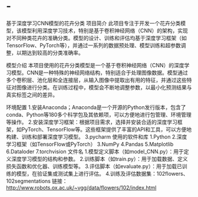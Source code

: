 # -
基于深度学习CNN模型的花卉分类
项目简介
此项目专注于开发一个花卉分类模型，该模型利用深度学习技术，特别是基于卷积神经网络（CNN）的架构，实现对不同种类花卉的准确分类。模型的设计、训练和评估均基于深度学习框架（如TensorFlow、PyTorch等），并通过一系列的数据预处理、模型训练和超参数调整，以期达到较高的分类准确率。

模型介绍
本项目使用的花卉分类模型是一个基于卷积神经网络（CNN）的深度学习模型。CNN是一种特殊的神经网络结构，特别适合于处理图像数据。模型通过多个卷积层、池化层和全连接层，从输入图像中提取出有用的特征，并通过这些特征对图像进行分类。在训练过程中，模型会不断地调整参数，以最小化预测结果与真实标签之间的差异。

环境配置
1.安装Anaconda；Anaconda是一个开源的Python发行版本，包含了conda、Python等180多个科学包及其依赖项，可以方便地进行包管理、环境管理等操作。
2.安装深度学习框架：根据项目需求，选择并安装合适的深度学习框架，如PyTorch、TensorFlow等。这些框架提供了丰富的API和工具，可以方便地构建、训练和部署深度学习模型。
3.pycharm
使用的软件和库
1.Python
2.深度学习框架（如TensorFlow或PyTorch）
3.NumPy
4.Pandas
5.Matplotlib
6.Dataloder
7.torchvision
文件名
1.模型定义脚本（如model_CNN.py）：用于定义深度学习模型的结构和参数。
2.训练脚本（如train.py）：用于加载数据、定义损失函数和优化器、训练模型等。
3.评估脚本（如evaluate.py）：用于加载已训练的模型，在验证集或测试集上进行评估。
4.训练及评估数据集：102flowers、102segmentations 链接：http://www.robots.ox.ac.uk/~vgg/data/flowers/102/index.html
